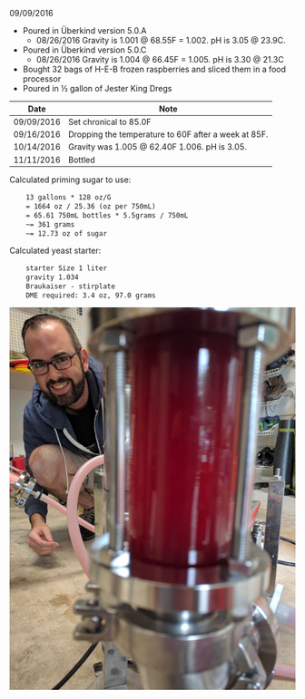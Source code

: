 09/09/2016
  - Poured in Überkind version 5.0.A
    - 08/26/2016 Gravity is 1.001 @ 68.55F = 1.002. pH is 3.05 @ 23.9C.
  - Poured in Überkind version 5.0.C
    - 08/26/2016 Gravity is 1.004 @ 66.45F = 1.005. pH is 3.30 @ 21.3C
  - Bought 32 bags of H-E-B frozen raspberries and sliced them in a food processor
  - Poured in ½ gallon of Jester King Dregs

Date | Note
--- | ---
09/09/2016 | Set chronical to 85.0F
09/16/2016 | Dropping the temperature to 60F after a week at 85F.
10/14/2016 | Gravity was 1.005 @ 62.40F 1.006. pH is 3.05.
11/11/2016 | Bottled

Calculated priming sugar to use:
```
    13 gallons * 128 oz/G
    = 1664 oz / 25.36 (oz per 750mL)
    = 65.61 750mL bottles * 5.5grams / 750mL
    ~= 361 grams
    ~= 12.73 oz of sugar
```

Calculated yeast starter:
```
    starter Size 1 liter
    gravity 1.034
    Braukaiser - stirplate
    DME required: 3.4 oz, 97.0 grams
```

![Image of Ryan Harper](https://github.com/hamzy/AndromedaBrewery/raw/master/Beers/AtrialRubicite/v1/IMG_20161111_102247.jpg)

